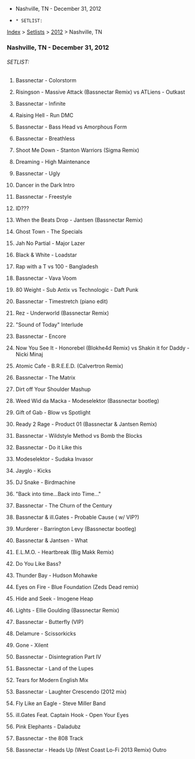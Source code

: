   * Nashville, TN - December 31, 2012
  *     * SETLIST:

[Index](https://www.reddit.com/r/bassnectar/wiki/index) >
[Setlists](https://www.reddit.com/r/bassnectar/wiki/interactive/setlists) >
[2012](https://www.reddit.com/r/bassnectar/wiki/interactive/setlists/2012) >
Nashville, TN

### Nashville, TN - December 31, 2012

###### SETLIST:

  1. Bassnectar - Colorstorm

  2. Risingson - Massive Attack (Bassnectar Remix) vs ATLiens - Outkast

  3. Bassnectar - Infinite

  4. Raising Hell - Run DMC

  5. Bassnectar - Bass Head vs Amorphous Form

  6. Bassnectar - Breathless

  7. Shoot Me Down - Stanton Warriors (Sigma Remix)

  8. Dreaming - High Maintenance

  9. Bassnectar - Ugly

  10. Dancer in the Dark Intro

  11. Bassnectar - Freestyle

  12. ID???

  13. When the Beats Drop - Jantsen (Bassnectar Remix)

  14. Ghost Town - The Specials

  15. Jah No Partial - Major Lazer

  16. Black & White - Loadstar

  17. Rap with a T vs 100 - Bangladesh

  18. Bassnectar - Vava Voom

  19. 80 Weight - Sub Antix vs Technologic - Daft Punk

  20. Bassnectar - Timestretch (piano edit)

  21. Rez - Underworld (Bassnectar Remix)

  22. "Sound of Today" Interlude

  23. Bassnectar - Encore

  24. Now You See It - Honorebel (Blokhe4d Remix) vs Shakin it for Daddy - Nicki Minaj

  25. Atomic Cafe - B.R.E.E.D. (Calvertron Remix)

  26. Bassnectar - The Matrix

  27. Dirt off Your Shoulder Mashup

  28. Weed Wid da Macka - Modeselektor (Bassnectar bootleg)

  29. Gift of Gab - Blow vs Spotlight

  30. Ready 2 Rage - Product 01 (Bassnectar & Jantsen Remix)

  31. Bassnectar - Wildstyle Method vs Bomb the Blocks

  32. Bassnectar - Do it Like this

  33. Modeselektor - Sudaka Invasor

  34. Jayglo - Kicks

  35. DJ Snake - Birdmachine

  36. "Back into time...Back into Time..."

  37. Bassnectar - The Churn of the Century

  38. Bassnectar & ill.Gates - Probable Cause ( w/ VIP?)

  39. Murderer - Barrington Levy (Bassnectar bootleg)

  40. Bassnectar & Jantsen - What

  41. E.L.M.O. - Heartbreak (Big Makk Remix)

  42. Do You Like Bass?

  43. Thunder Bay - Hudson Mohawke

  44. Eyes on Fire - Blue Foundation (Zeds Dead remix)

  45. Hide and Seek - Imogene Heap

  46. Lights - Ellie Goulding (Bassnectar Remix)

  47. Bassnectar - Butterfly (VIP)

  48. Delamure - Scissorkicks 

  49. Gone - Xilent

  50. Bassnectar - Disintegration Part IV

  51. Bassnectar - Land of the Lupes

  52. Tears for Modern English Mix

  53. Bassnectar - Laughter Crescendo (2012 mix)

  54. Fly Like an Eagle - Steve Miller Band

  55. ill.Gates Feat. Captain Hook - Open Your Eyes

  56. Pink Elephants - Daladubz

  57. Bassnectar - the 808 Track

  58. Bassnectar - Heads Up (West Coast Lo-Fi 2013 Remix) Outro

